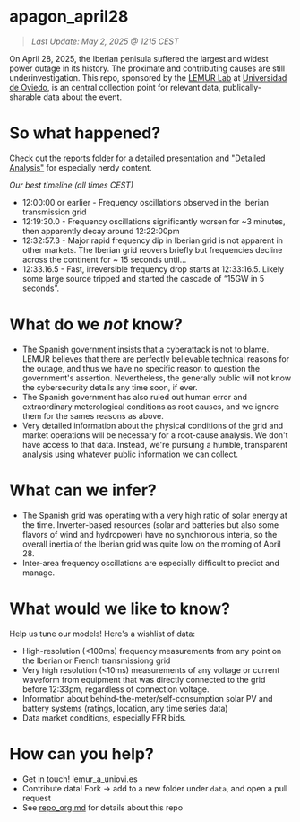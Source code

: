 # apagon_april28

> *Last Update: May 2, 2025 @ 1215 CEST*

On April 28, 2025, the Iberian penisula suffered the largest and widest power outage in its history. The proximate and contributing causes are still underinvestigation. This repo, sponsored by the [LEMUR Lab](https://lemuruniovi.com/) at [Universidad de Oviedo](https://www.uniovi.es/), is an central collection point for relevant data, publically-sharable data about the event.


# So what happened?
Check out the [reports](reports/) folder for a detailed presentation and ["Detailed Analysis"](detailed_analysis.md) for especially nerdy content.

_Our best timeline (all times CEST)_
- 12:00:00 or earlier - Frequency oscillations observed in the Iberian transmission grid
- 12:19:30.0 - Frequency oscillations significantly worsen for ~3 minutes, then apparently decay around 12:22:00pm
- 12:32:57.3 - Major rapid frequency dip in Iberian grid is not apparent in other markets. The Iberian grid reovers briefly but frequencies decline across the continent for ~ 15 seconds until...
- 12:33.16.5 - Fast, irreversible frequency drop starts at 12:33:16.5. Likely some large source tripped and started the cascade of “15GW in 5 seconds”.


# What do we _not_ know?
- The Spanish government insists that a cyberattack is not to blame. LEMUR believes that there are perfectly believable technical reasons for the outage, and thus we have no specific reason to question the government's assertion. Nevertheless, the generally public will not know the cybersecurity details any time soon, if ever.
- The Spanish government has also ruled out human error and extraordinary meterological conditions as root causes, and we ignore them for the sames reasons as above.
- Very detailed information about the physical conditions of the grid and market operations will be necessary for a root-cause analysis. We don't have access to that data. Instead, we're pursuing a humble, transparent analysis using whatever public information we can collect.

# What can we infer?
- The Spanish grid was operating with a very high ratio of solar energy at the time. Inverter-based resources (solar and batteries but also some flavors of wind and hydropower) have no synchronous interia, so the overall inertia of the Iberian grid was quite low on the morning of April 28.
- Inter-area frequency oscillations are especially difficult to predict and manage.


# What would we like to know?
Help us tune our models! Here's a wishlist of data:

- High-resolution (<100ms) frequency measurements from any point on the Iberian or French transmissiong grid
- Very high resolution (<10ms) measurements of any voltage or current waveform from equipment that was directly connected to the grid before 12:33pm, regardless of connection voltage.
- Information about behind-the-meter/self-consumption solar PV and battery systems (ratings, location, any time series data)
- Data market conditions, especially FFR bids.

# How can you help?
- Get in touch! lemur_a_uniovi.es
- Contribute data! Fork -> add to a new folder under `data`, and open a pull request
- See [repo_org.md](repo_org.md) for details about this repo